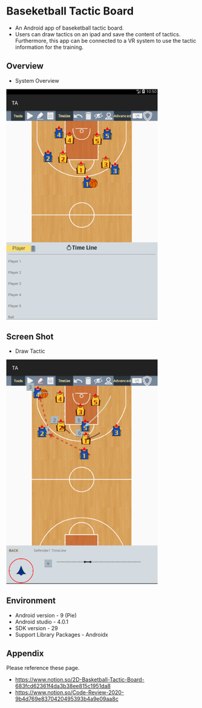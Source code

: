 # Baseketball Tactic Board
- An Android app of baseketball tactic board. 
- Users can draw tactics on an ipad and save the content of tactics. Furthermore, this app can be connected to a VR system to use the tactic information for the training.

## Overview
- System Overview
<img src="./Document/SystemOverview.PNG" alt="System Overview" width="400"/>

## Screen Shot
- Draw Tactic
<img src="./Document/ScreenShot.PNG" alt="Draw Tactic" width="400"/>

## Environment
- Android version - 9 (Pie)
- Android studio - 4.0.1
- SDK version - 29
- Support Library Packages - Androidx

## Appendix
Please reference these page.
- https://www.notion.so/2D-Basketball-Tactic-Board-683fcd62361f4da3b38ee815c1951da8
- https://www.notion.so/Code-Review-2020-9b4d769e8370420495393b4a9e09aa8c
